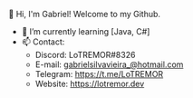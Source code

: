 👋 Hi, I'm Gabriel! Welcome to my Github.

 - 🌱 I’m currently learning [Java, C#]
 - 📫 Contact:
      - Discord: LoTREMOR#8326
      - E-mail: gabrielsilvavieira_@hotmail.com
      - Telegram: https://t.me/LoTREMOR
      - Website: https://lotremor.dev
